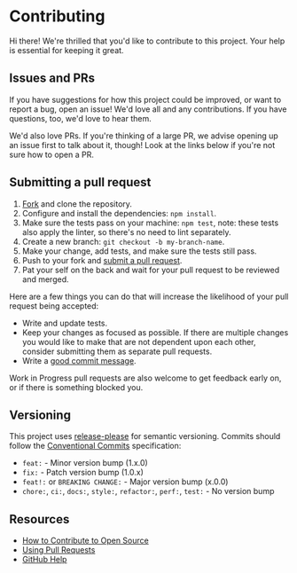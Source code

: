 # Contributing

Hi there! We're thrilled that you'd like to contribute to this project. Your help is essential for keeping it great.

## Issues and PRs

If you have suggestions for how this project could be improved, or want to report a bug, open an issue! We'd love all and any contributions. If you have questions, too, we'd love to hear them.

We'd also love PRs. If you're thinking of a large PR, we advise opening up an issue first to talk about it, though! Look at the links below if you're not sure how to open a PR.

## Submitting a pull request

1. [Fork][fork] and clone the repository.
1. Configure and install the dependencies: `npm install`.
1. Make sure the tests pass on your machine: `npm test`, note: these tests also apply the linter, so there's no need to lint separately.
1. Create a new branch: `git checkout -b my-branch-name`.
1. Make your change, add tests, and make sure the tests still pass.
1. Push to your fork and [submit a pull request][pr].
1. Pat your self on the back and wait for your pull request to be reviewed and merged.

Here are a few things you can do that will increase the likelihood of your pull request being accepted:

* Write and update tests.
* Keep your changes as focused as possible. If there are multiple changes you would like to make that are not dependent upon each other, consider submitting them as separate pull requests.
* Write a [good commit message](http://tbaggery.com/2008/04/19/a-note-about-git-commit-messages.html).

Work in Progress pull requests are also welcome to get feedback early on, or if there is something blocked you.

## Versioning

This project uses [release-please][release-please] for semantic versioning. Commits should follow the [Conventional Commits][conventional-commits] specification:

* `feat:` - Minor version bump (1.x.0)
* `fix:` - Patch version bump (1.0.x)
* `feat!:` or `BREAKING CHANGE:` - Major version bump (x.0.0)
* `chore:`, `ci:`, `docs:`, `style:`, `refactor:`, `perf:`, `test:` - No version bump

## Resources

* [How to Contribute to Open Source](https://opensource.guide/how-to-contribute/)
* [Using Pull Requests](https://help.github.com/articles/about-pull-requests/)
* [GitHub Help](https://help.github.com)

[fork]: /fork
[pr]: /compare
[release-please]: https://github.com/googleapis/release-please "Automated release management"
[conventional-commits]: https://www.conventionalcommits.org/ "Specification for commit messages"
